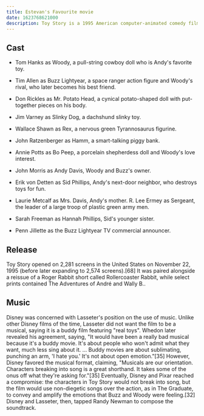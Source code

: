 ```yaml
---
title: Estevan's Favourite movie
date: 1623768621000
description: Toy Story is a 1995 American computer-animated comedy film produced by Pixar Animation Studios and released by Walt Disney Pictures. The first installment in the Toy Story franchise, it was the first entirely computer-animated feature film, as well as the first feature film from Pixar. The film was directed by John Lasseter (in his feature directorial debut), and written by Joss Whedon, Andrew Stanton, Joel Cohen, and Alec Sokolow from a story by Lasseter, Stanton, Pete Docter, and Joe Ranft. The film features music by Randy Newman, was produced by Bonnie Arnold and Ralph Guggenheim, and was executive-produced by Steve Jobs and Edwin Catmull. The film features the voices of Tom Hanks, Tim Allen, Don Rickles, Wallace Shawn, John Ratzenberger, Jim Varney, Annie Potts, R. Lee Ermey, John Morris, Laurie Metcalf, and Erik von Detten. Taking place in a world where anthropomorphic toys come to life when humans are not present, the plot focuses on the relationship between an old-fashioned pull-string cowboy doll named Woody and an astronaut action figure, Buzz Lightyear, as they evolve from rivals competing for the affections of their owner, Andy Davis, to friends who work together to be reunited with Andy after being separated from him. 
---
```


## Cast

- Tom Hanks as Woody, a pull-string cowboy doll who is Andy's favorite toy.
    
- Tim Allen as Buzz Lightyear, a space ranger action figure and Woody's rival, who later becomes his best friend.
    
- Don Rickles as Mr. Potato Head, a cynical potato-shaped doll with put-together pieces 
on his body.
    
- Jim Varney as Slinky Dog, a dachshund slinky toy.
    
- Wallace Shawn as Rex, a nervous green Tyrannosaurus figurine.

- John Ratzenberger as Hamm, a smart-talking 
piggy bank.
    
- Annie Potts as Bo Peep, a porcelain shepherdess doll and Woody's love interest.
    
- John Morris as Andy Davis, Woody and Buzz's owner.
    
- Erik von Detten as Sid Phillips, Andy's next-door neighbor, who destroys toys for fun.
    
- Laurie Metcalf as Mrs. Davis, Andy's mother.
R. Lee Ermey as Sergeant, the leader of a large troop of plastic green army men.
    
- Sarah Freeman as Hannah Phillips, Sid's younger sister.
    
- Penn Jillette as the Buzz Lightyear TV commercial announcer.

## Release

Toy Story opened on 2,281 screens in the United States on November 22, 1995 (before later expanding to 2,574 screens).[68] It was paired alongside a reissue of a Roger Rabbit short called Rollercoaster Rabbit, while select prints contained The Adventures of André and Wally B.. 

## Music

Disney was concerned with Lasseter's position on the use of music. Unlike other Disney films of the time, Lasseter did not want the film to be a musical, saying it is a buddy film featuring "real toys". Whedon later revealed his agreement, saying, "It would have been a really bad musical because it's a buddy movie. It's about people who won't admit what they want, much less sing about it. ... Buddy movies are about sublimating, punching an arm, 'I hate you.' It's not about open emotion."[35] However, Disney favored the musical format, claiming, "Musicals are our orientation. Characters breaking into song is a great shorthand. It takes some of the onus off what they're asking for."[35] Eventually, Disney and Pixar reached a compromise: the characters in Toy Story would not break into song, but the film would use non-diegetic songs over the action, as in The Graduate, to convey and amplify the emotions that Buzz and Woody were feeling.[32] Disney and Lasseter, then, tapped Randy Newman to compose the soundtrack. 
